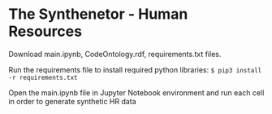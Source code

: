 # The Synthenetor - Human Resources

Download main.ipynb, CodeOntology.rdf, requirements.txt files.

Run the requirements file to install required python libraries:
```$ pip3 install -r requirements.txt```

Open the main.ipynb file in Jupyter Notebook environment and run each cell in order to generate synthetic HR data
